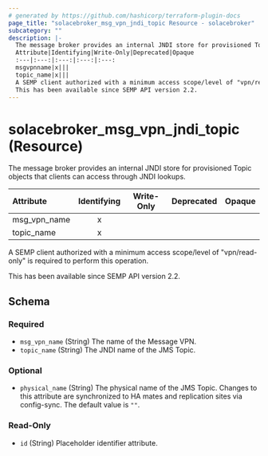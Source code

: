 ```yaml
---
# generated by https://github.com/hashicorp/terraform-plugin-docs
page_title: "solacebroker_msg_vpn_jndi_topic Resource - solacebroker"
subcategory: ""
description: |-
  The message broker provides an internal JNDI store for provisioned Topic objects that clients can access through JNDI lookups.
  Attribute|Identifying|Write-Only|Deprecated|Opaque
  :---|:---:|:---:|:---:|:---:
  msgvpnname|x|||
  topic_name|x|||
  A SEMP client authorized with a minimum access scope/level of "vpn/read-only" is required to perform this operation.
  This has been available since SEMP API version 2.2.
---
```


# solacebroker_msg_vpn_jndi_topic (Resource)

The message broker provides an internal JNDI store for provisioned Topic objects that clients can access through JNDI lookups.


Attribute|Identifying|Write-Only|Deprecated|Opaque
:---|:---:|:---:|:---:|:---:
msg_vpn_name|x|||
topic_name|x|||



A SEMP client authorized with a minimum access scope/level of "vpn/read-only" is required to perform this operation.

This has been available since SEMP API version 2.2.



<!-- schema generated by tfplugindocs -->
## Schema

### Required

- `msg_vpn_name` (String) The name of the Message VPN.
- `topic_name` (String) The JNDI name of the JMS Topic.

### Optional

- `physical_name` (String) The physical name of the JMS Topic. Changes to this attribute are synchronized to HA mates and replication sites via config-sync. The default value is `""`.

### Read-Only

- `id` (String) Placeholder identifier attribute.
